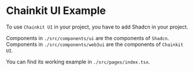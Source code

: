 # Chainkit UI Example

To use `Chainkit UI` in your project, you have to add Shadcn in your project.

Components in `./src/components/ui` are the components of `Shadcn`.
Components in `./src/components/web3ui` are the components of `Chainkit UI`.

You can find its working example in `./src/pages/index.tsx`.